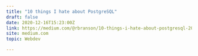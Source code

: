 ```yaml
---
title: "10 things I hate about PostgreSQL"
draft: false
date: 2020-12-16T15:23:00Z
link: https://medium.com/@rbranson/10-things-i-hate-about-postgresql-20dbab8c2791?utm_medium=RSS&utm_source=hune
site: medium.com
topic: Webdev  

---
```

